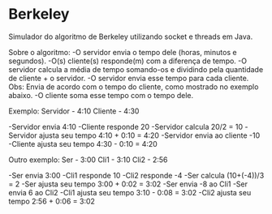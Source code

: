 # Berkeley
Simulador do algoritmo de Berkeley utilizando socket e threads em Java.

Sobre o algoritmo:
-O servidor envia o tempo dele (horas, minutos e segundos).
-O(s) cliente(s) responde(m) com a diferença de tempo.
-O servidor calcula a média de tempo somando-os e dividindo pela quantidade de cliente + o servidor.
-O servidor envia esse tempo para cada cliente. Obs: Envia de acordo com o tempo do cliente, como mostrado no exemplo abaixo.
-O cliente soma esse tempo com o tempo dele.

Exemplo:
Servidor - 4:10
Cliente - 4:30

-Servidor envia 4:10
-Cliente responde 20
-Servidor calcula 20/2 = 10
-Servidor ajusta seu tempo 4:10 + 0:10 = 4:20
-Servidor envia ao cliente -10
-Cliente ajusta seu tempo 4:30 - 0:10 = 4:20

Outro exemplo:
Ser - 3:00
Cli1 - 3:10
Cli2 - 2:56

-Ser envia 3:00
-Cli1 responde 10
-Cli2 responde -4
-Ser calcula (10+(-4))/3 = 2
-Ser ajusta seu tempo 3:00 + 0:02 = 3:02
-Ser envia -8 ao Cli1
-Ser envia 6 ao Cli2
-Cli1 ajusta seu tempo 3:10 - 0:08 = 3:02
-Cli2 ajusta seu tempo 2:56 + 0:06 = 3:02
